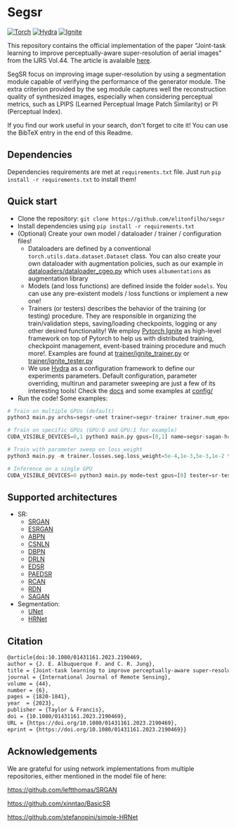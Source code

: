 # Segsr
[![Torch](https://img.shields.io/badge/-PyTorch-red?logo=pytorch&labelColor=gray)](https://pytorch.org/get-started/locally/)
[![Hydra](https://img.shields.io/badge/conf-hydra-blue)](https://hydra.cc/)
[![Ignite](https://img.shields.io/badge/-Ignite-orange?logo=pytorch&labelColor=gray)](https://pytorch-ignite.ai)

This repository contains the official implementation of the paper "Joint-task learning to improve perceptually-aware super-resolution of aerial images" from the IJRS Vol.44. The article is avalaible [here](https://doi.org/10.1080/01431161.2023.2190469).

SegSR focus on improving image super-resolution by using a segmentation module capable of verifying the performance of the generator module. The extra criterion provided by the seg module captures well the reconstruction quality of synthesized images, especially when considering perceptual metrics, such as LPIPS (Learned Perceptual Image Patch Similarity) or PI (Perceptual Index).

If you find our work useful in your search, don't forget to cite it! You can use the BibTeX entry in the end of this Readme.

## Dependencies
Dependencies requirements are met at `requirements.txt` file.
Just run `pip install -r requirements.txt` to install them!

## Quick start
- Clone the repository: `git clone https://github.com/elitonfilho/segsr`
- Install dependencies using `pip install -r requirements.txt`
- (Optional) Create your own model / dataloader / trainer / configuration files!
    - Dataloaders are defined by a conventional `torch.utils.data.dataset.Dataset` class. You can also create your own dataloader with augmentation policies, such as our example in [dataloaders/dataloader_cgeo.py](dataloaders/dataloader_cgeo.py) which uses `albumentations` as augmentation library
    - Models (and loss functions) are defined inside the folder `models`. You can use any pre-existent models / loss functions or implement a new one!
    - Trainers (or testers) describes the behavior of the training (or testing) procedure. They are responsible in organizing the train/validation steps, saving/loading checkpoints, logging or any other desired functionality! We employ [Pytorch Ignite](https://pytorch.org/ignite/index.html) as high-level framework on top of Pytorch to help us with distributed training, checkpoint management, event-based training procedure and much more!.
    Examples are found at [trainer/ignite_trainer.py](trainer/ignite_trainer.py) or [trainer/ignite_tester.py](trainer/ignite_tester.py)
    - We use [Hydra](https://hydra.cc) as a configuration framework to define our experiments parameters. Default configuration, parameter overriding, multirun and parameter sweeping are just a few of its interesting tools! Check the [docs](https://hydra.cc/docs/intro/) and some examples at [config/](config/)
- Run the code! Some examples:
```python
# Train on multiple GPUs (default)
python3 main.py archs=segsr-unet trainer=segsr-trainer trainer.num_epochs=100 trainer.path_pretrained_seg='pretrained-segnet-here.pt' trainer.path_pretrained_sr='pretrained-srnet-here.pt' trainer.batch_size=32 trainer.validation.batch_size=32

# Train on specific GPUs (GPU:0 and GPU:1 for example)
CUDA_VISIBLE_DEVICES=0,1 python3 main.py gpus=[0,1] name=segsr-sagan-hrnet-lcai dataloader=sr-lcai-server trainer=segsr-sagan-trainer archs=segsr-sagan-hrnet trainer.losses.seg.loss_weight=0.1 trainer.path_pretrained_seg='/mnt/data/eliton/results/zoo/pretrained-hrnet-lcai.pt' trainer.path_pretrained_sr='/mnt/data/eliton/results/zoo/pretrained-sr-lcai.pt' trainer.num_epochs=50

# Train with parameter sweep on loss_weight
python3 main.py -m trainer.losses.seg.loss_weight=5e-4,1e-3,5e-3,1e-2 trainer=segsr-trainer dataloader=sr-lcai-server trainer.num_epochs=50 archs=segsr-hrnet trainer.path_pretrained_seg='zoo/new-pretrained-seg-hrnet-lcai.pt' trainer.path_pretrained_sr='zoo/new-pretrained-sr-lcai.pt' trainer.batch_size=14 trainer.validation.batch_size=14

# Inference on a single GPU
CUDA_VISIBLE_DEVICES=0 python3 main.py mode=test gpus=[0] tester=sr-tester archs=sr-sagan tester.path_pretrained="trained-model-here" tester.save_path="/mnt/data/inference_path" tester.savefig_mode=sronly

```

## Supported architectures
- SR:
    - [SRGAN](https://arxiv.org/abs/1609.04802)
    - [ESRGAN](http://openaccess.thecvf.com/content_ECCVW_2018/papers/11133/Wang_ESRGAN_Enhanced_Super-Resolution_Generative_Adversarial_Networks_ECCVW_2018_paper.pdf)
    - [ABPN](https://arxiv.org/abs/1910.04476)
    - [CSNLN](https://arxiv.org/abs/2006.01424)
    - [DBPN](https://openaccess.thecvf.com/content_cvpr_2018/papers/Haris_Deep_Back-Projection_Networks_CVPR_2018_paper.pdf)
    - [DRLN](https://arxiv.org/abs/1906.12021)
    - [EDSR](http://openaccess.thecvf.com/content_cvpr_2017_workshops/w12/papers/Lim_Enhanced_Deep_Residual_CVPR_2017_paper.pdf)
    - [PAEDSR](https://arxiv.org/abs/2004.13824)
    - [RCAN](https://openaccess.thecvf.com/content_ECCV_2018/papers/Yulun_Zhang_Image_Super-Resolution_Using_ECCV_2018_paper.pdf)
    - [RDN](https://arxiv.org/abs/1802.08797)
    - [SAGAN](http://proceedings.mlr.press/v97/zhang19d/zhang19d.pdf)
- Segmentation:
    - [UNet](https://arxiv.org/pdf/1505.04597.pdf)
    - [HRNet](https://arxiv.org/abs/1908.07919)


## Citation
```latex
@article{doi:10.1080/01431161.2023.2190469,
author = {J. E. Albuquerque F. and C. R. Jung},
title = {Joint-task learning to improve perceptually-aware super-resolution of aerial images},
journal = {International Journal of Remote Sensing},
volume = {44},
number = {6},
pages = {1820-1841},
year  = {2023},
publisher = {Taylor & Francis},
doi = {10.1080/01431161.2023.2190469},
URL = {https://doi.org/10.1080/01431161.2023.2190469},
eprint = {https://doi.org/10.1080/01431161.2023.2190469}}

```

## Acknowledgements
We are grateful for using network implementations from multiple repositories, either mentioned in the model file of here:

https://github.com/leftthomas/SRGAN

https://github.com/xinntao/BasicSR

https://github.com/stefanopini/simple-HRNet